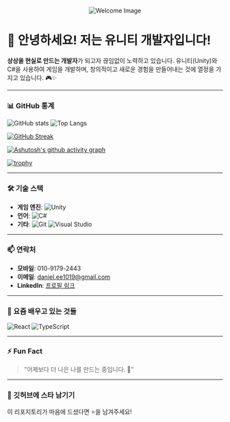 <p align="center">
  <img src="https://readme-typing-svg.demolab.com?font=Fira+Code&weight=500&size=25&pause=1000&color=58A6FF&center=true&vCenter=true&width=435&lines=%F0%9F%91%8B+안녕하세요!+반갑습니다!;%F0%9F%92%A1+상상을+현실로+만드는+개발자입니다!;" alt="Welcome Image"/>
</p>

# 👋 안녕하세요! 저는 **유니티 개발자**입니다!

**상상을 현실로 만드는 개발자**가 되고자 끊임없이 노력하고 있습니다. 유니티(Unity)와 C#을 사용하여 게임을 개발하며, 창의적이고 새로운 경험을 만들어내는 것에 열정을 가지고 있습니다. 🎮✨

---

### 📊 GitHub 통계

![GitHub stats](https://github-readme-stats.vercel.app/api?username=daniellee1019&show_icons=true&theme=radical)
![Top Langs](https://github-readme-stats.vercel.app/api/top-langs/?username=daniellee1019&layout=compact&theme=radical)

[![GitHub Streak](https://streak-stats.demolab.com/?user=daniellee1019&theme=radical)](https://git.io/streak-stats)

[![Ashutosh's github activity graph](https://github-readme-activity-graph.vercel.app/graph?username=daniellee1019&bg_color=000000&color=58a6ff&line=58a6ff&point=58a6ff&area=true&hide_border=true)](https://github.com/ashutosh00710/github-readme-activity-graph)

[![trophy](https://github-profile-trophy.vercel.app/?username=daniellee1019&theme=onedark)](https://github.com/ryo-ma/github-profile-trophy)

---

### 🛠️ 기술 스택

- **게임 엔진**: ![Unity](https://img.shields.io/badge/-Unity-FFFFFF?style=flat-square&logo=unity&logoColor=black)
- **언어**: ![C#](https://img.shields.io/badge/-C%23-239120?style=flat-square&logo=c-sharp&logoColor=white)
- **기타**: ![Git](https://img.shields.io/badge/-Git-F05032?style=flat-square&logo=git&logoColor=white) ![Visual Studio](https://img.shields.io/badge/-Visual%20Studio-5C2D91?style=flat-square&logo=visual-studio&logoColor=white)

---

### 📫 연락처

- **모바일**: 010-9179-2443
- **이메일**: daniel.ee1019@gmail.com
- **LinkedIn**: [프로필 링크](링크)

---

### 🌱 요즘 배우고 있는 것들
![React](https://img.shields.io/badge/-React-61DAFB?style=flat-square&logo=react&logoColor=black) ![TypeScript](https://img.shields.io/badge/-TypeScript-3178C6?style=flat-square&logo=typescript&logoColor=white) 

---

### ⚡ Fun Fact
> "어제보다 더 나은 나를 만드는 중입니다. 💪"

---

### 💖 깃허브에 스타 남기기
이 리포지토리가 마음에 드셨다면 ⭐을 남겨주세요!
